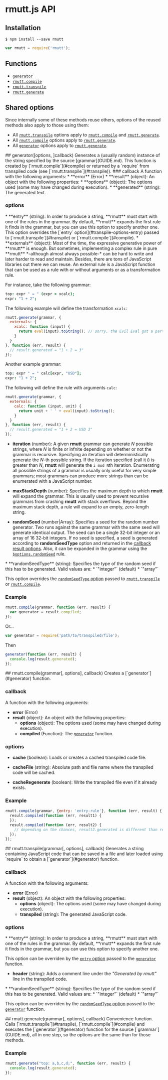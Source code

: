 # rmutt.js API

## Installation

    $ npm install --save rmutt

``` javascript
var rmutt = require('rmutt');
```

## Functions

* [`generator`](#generator)
* [`rmutt.compile`](#compile)
* [`rmutt.transpile`](#transpile)
* [`rmutt.generate`](#generate)

## Shared options

Since internally some of these methods reuse others, options of the reused methods also apply to those using them:

* All [`rmutt.transpile`](#transpile) options apply to [`rmutt.compile`](#compile) and [`rmutt.generate`](#generate).
* All [`rmutt.compile`](#compile) options apply to [`rmutt.generate`](#generate).
* All [`generator`](#generator) options apply to [`rmutt.generate`](#generate).

<a name="generator" />
## generator([options, ]callback)
Generates a (usually random) instance of the string specified by the source [grammar](GUIDE.md). This function is created by [`rmutt.compile`](#compile) or returned by a `require` from transpiled code (see [`rmutt.transpile`](#transpile)).

<a name="generator-callback" />
### callback
A function with the following arguments:
* **error** (Error)
* **result** (object): An object with the following properties:
  * **options** (object): The options used (some may have changed during execution).
  * **generated** (string): The generated text.

### options

<a name="generator-options-entry" />
* **entry** (string):
In order to produce a string, **rmutt** must start with one of the rules in the grammar. By default, **rmutt** expands the first rule it finds in the grammar, but you can use this option to specify another one. This option overrides the [`entry` option](#transpile-options-entry) passed to
[`rmutt.transpile`](#transpile) or [`rmutt.compile`](#compile).

<a name="generator-options-externals" />
* **externals** (object):
Most of the time, the expressive generative power of **rmutt** is enough.
But sometimes, implementing a complex rule in pure **rmutt**
*-although almost always possible-* can be hard to write
and later harder to read and maintain.
Besides, there are tons of JavaScript libraries out there we can reuse.
An external rule is a JavaScript function that can be used
as a rule with or without arguments or as a transformation rule.

For instance, take the following grammar:
``` coffeescript
top: expr " = " (expr > xcalc);
expr: "1 + 2";
```
The following example will define the transformation `xcalc`:
``` javascript
rmutt.generate(grammar, {
  externals: {
    xcalc: function (input) {
      return eval(input).toString(); // sorry, the Evil Eval got a part in this story
    }
  }
}, function (err, result) {
  // result.generated = "1 + 2 = 3"
});
```

Another example grammar:
``` coffeescript
top: expr " = " calc[expr, "USD"];
expr: "1 + 2";
```
The following will define the rule with arguments `calc`:
``` javascript
rmutt.generate(grammar, {
  externals: {
    calc: function (input, unit) {
      return unit + ' ' + eval(input).toString();
    }
  }
}, function (err, result) {
  // result.generated = "1 + 2 = USD 3"
});
```

* **iteration** (number):
A given **rmutt** grammar can generate *N* possible strings, where *N* is finite or infnite depending on whether or not the grammar is recursive. Specifying an iteration will deterministically generate the *N*-th possible string. If the iteration specified (call it *i*) is greater than *N*, **rmutt** will generate the `i mod N`th iteration. Enumerating all possible strings of a grammar is usually only useful for very simple grammars; most grammars can produce more strings than can be enumerated with a JavaScript number.

* **maxStackDepth** (number):
Specifies the maximum depth to which **rmutt** will expand the grammar. This is usually used to prevent recursive grammars from crashing **rmutt** with stack overflows. Beyond the maximum stack depth, a rule will expand to an empty, zero-length string.

* **randomSeed** (number|Array):
Specifies a seed for the random number generator. Two runs against the same grammar with the same seed will generate identical output. The seed can be a single 32-bit integer or an array of 16 32-bit integers. If no seed is specified, a seed is generated according to **randomSeedType** option and returned in the [callback result options](generator-callback). Also, it can be expanded in the grammar using the [`$options.randomSeed`](./GUIDE.md#options-package) rule.

<a name="generator-options-randomSeedType" />
* **randomSeedType** (string):
Specifies the type of the random seed if this has to be generated. Valid values are:
  * `"integer"` (default)
  * `"array"`

This option overrides the [`randomSeedType` option](#transpile-options-randomSeedType) passed to
[`rmutt.transpile`](#transpile) or [`rmutt.compile`](#compile).

### Example

``` javascript
rmutt.compile(grammar, function (err, result) {
  var generator = result.compiled;
});
```
Or...
``` javascript
var generator = require('path/to/transpiled/file');
```
Then
``` javascript
generator(function (err, result) {
  console.log(result.generated);
});
```

<a name="compile" />
## rmutt.compile(grammar[, options], callback)
Creates a [`generator`](#generator) function.

### callback
A function with the following arguments:
* **error** (Error)
* **result** (object): An object with the following properties:
  * **options** (object): The options used (some may have changed during execution).
  * **compiled** (Function): The [`generator`](#generator) function.

### options

* **cache** (boolean):
Loads or creates a cached transpiled code file.

* **cacheFile** (string):
Absolute path and file name where the transpiled code will be cached.

* **cacheRegenerate** (boolean):
Write the transpiled file even if it already exists.

### Example

``` javascript
rmutt.compile(grammar, {entry: 'entry-rule'}, function (err, result) {
  result.compiled(function (err, result1) {
  });
  result.compiled(function (err, result2) {
    // depending on the chances, result2.generated is different than result1.generated
  });
});
```

<a name="transpile" />
## rmutt.transpile(grammar[, options], callback)
Generates a string containing JavaScript code that can be saved in a file and later loaded using `require` to obtain a [`generator`](#generator) function.

### callback
A function with the following arguments:
* **error** (Error)
* **result** (object): An object with the following properties:
  * **options** (object): The options used (some may have changed during execution).
  * **transpiled** (string): The generated JavaScript code.

### options

<a name="transpile-options-entry" />
* **entry** (string):
In order to produce a string, **rmutt** must start with one of the rules in the grammar. By default, **rmutt** expands the first rule it finds in the grammar, but you can use this option to specify another one.

This option can be overriden by the [`entry` option](#generator-options-entry) passed to
the [`generator`](#generator) function.

* **header** (string):
Adds a comment line under the *"Generated by rmutt"* line in the transpiled code.

<a name="transpile-options-randomSeedType" />
* **randomSeedType** (string):
Specifies the type of the random seed if this has to be generated. Valid values are:
  * `"integer"` (default)
  * `"array"`

This option can be overriden by the [`randomSeedType` option](#generator-options-randomSeedType) passed to
the [`generator`](#generator) function.

<a name="generate" />
## rmutt.generate(grammar[, options], callback)
Convenience function. Calls [`rmutt.transpile`](#transpile), [`rmutt.compile`](#compile) and executes the [`generator`](#generator) function for the source [`grammar`](GUIDE.md), all in one step, so the options are the same than for those methods.

### Example

``` javascript
rmutt.generate("top: a,b,c,d;", function (err, result) {
  console.log(result.generated);
});
```
